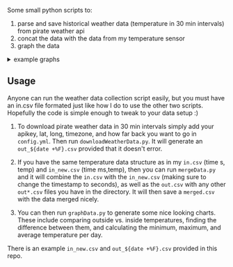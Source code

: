 Some small python scripts to:

1. parse and save historical weather data (temperature in 30 min intervals) from pirate weather api
2. concat the data with the data from my temperature sensor
3. graph the data

<details>
  <summary>example graphs </summary>

![](plot_7day.png)
![](plot.png)
![](plot_delta.png)

</details>


## Usage

Anyone can run the weather data collection script easily, but you must have an in.csv file formated just like how I do to use the other two scripts. Hopefully the code is simple enough to tweak to your data setup :)

1. To download pirate weather data in 30 min intervals simply add your apikey, lat, long, timezone, and how far back you want to go in `config.yml`. Then run `downloadWeatherData.py`. It will generate an `out_${date +%F}.csv` provided that it doesn't error.

2. If you have the same temperature data structure as in my `in.csv` (time s, temp) and `in_new.csv` (time ms,temp), then you can run `mergeData.py` and it will combine the `in.csv` with the `in_new.csv` (making sure to change the timestamp to seconds), as well as the `out.csv` with any other `out*.csv` files you have in the directory. It will then save a `merged.csv` with the data merged nicely.

3. You can then run `graphData.py` to generate some nice looking charts. These include comparing outside vs. inside temperatures, finding the difference between them, and calculating the minimum, maximum, and average temperature per day.

There is an example `in_new.csv` and `out_${date +%F}.csv` provided in this repo.
